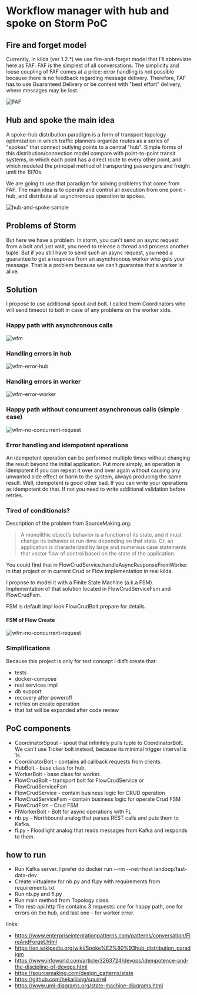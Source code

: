 # Workflow manager with hub and spoke on Storm PoC 

## Fire and forget model

Сurrently, in kilda (ver 1.2.*) we use fire-and-forget model that I'll abbreviate here as FAF. 
FAF is the simplest of all conversations. The simplicity and loose coupling of FAF comes at a 
price: error handling is not possible because there is no feedback regarding message delivery. 
Therefore, FAF has to use Guaranteed Delivery or be content with "best effort" delivery, where 
messages may be lost.

![FAF](fire-and-forget.jpg)

## Hub and spoke the main idea

A spoke-hub distribution paradigm is a form of transport topology optimization in which 
traffic planners organize routes as a series of "spokes" that connect outlying points to a 
central "hub". Simple forms of this distribution/connection model compare with point-to-point 
transit systems, in which each point has a direct route to every other point, and which modeled 
the principal method of transporting passengers and freight until the 1970s. 

We are going to use that paradigm for solving problems that come from FAF. The main idea is 
to operate and control all execution from one point - hub, and distribute all asynchronous 
operation to spokes.

![hub-and-spoke sample](sample.png)

## Problems of Storm

But here we have a problem. In storm, you can't send an async request from a bolt and just 
wait, you need to release a thread and process another tuple. But if you still have to send 
such an async request, you need a guarantee to get a response from an asynchronous worker who 
gets your message. That is a problem because we can't guarantee that a worker is alive.

## Solution

I propose to use additional spout and bolt. I called them Coordinators who will send timeout to 
bolt in case of any problems on the worker side.

### Happy path with asynchronous calls
![wfm](wfm.png)

### Handling errors in hub
![wfm-error-hub](wfm-error-hub.png)

### Handling errors in worker
![wfm-error-worker](wfm-error-worker.png)

### Happy path without concurrent asynchronous calls (simple case)
![wfm-no-concurrent-request](wfm-no-concurrent-request.png)

### Error handling and idempotent operations
An idempotent operation can be performed multiple times without changing the result beyond the 
initial application. Put more simply, an operation is idempotent if you can repeat it over and 
over again without causing any unwanted side effect or harm to the system, always producing the 
same result. Well, idempotent is good other bad. If you can write your operations as idempotent
do that. If not you need to write additional validation before retries. 

### Tired of conditionals?
Description of the problem from SourceMaking.org:
>A monolithic object’s behavior is a function of its state, and it must change its behavior at 
run-time depending on that state. Or, an application is characterized by large and numerous case 
statements that vector flow of control based on the state of the application.

You could find that in FlowCrudService.handleAsyncResponseFromWorker in that project or in 
current Crud or Flow implementation in real kilda.

I propose to model it with a Finite State Machine (a.k.a FSM). Implementation of that solution 
located in FlowCrudServiceFsm and FlowCrudFsm.

FSM is default impl look FlowCrudBolt.prepare for details.

#### FSM of Flow Create 
![wfm-no-concurrent-request](poc/wfm/FlowCrud.png)

### Simplifications

Because this project is only for test concept I did't create that:
- tests
- docker-compose
- real services impl
- db support
- recovery after poweroff
- retries on create operation
- that list will be expanded after code review

## PoC components

- CoordinatorSpout - spout that infinitely pulls tuple to CoordinatorBolt.
 We can't use Ticker bolt instead, because its minimal trigger interval is 1s.
- CoordinatorBolt - contains all callback requests from clients.
- HubBolt - base class for hub.
- WorkerBolt - base class for worker.
- FlowCrudBolt - transport bolt for FlowCrudService or FlowCrudServiceFsm
- FlowCrudService - contain business logic for CRUD operation
- FlowCrudServiceFsm - contain business logic for operate Crud FSM
- FlowCrudFsm - Crud FSM
- FlWorkerBolt - Bolt for async operations with FL
- nb.py - Northbound analog that parses REST calls and puts them to Kafka.
- fl.py - Floodlight analog that reads messages from Kafka and responds to them.

## how to run

- Run Kafka server. I prefer do docker run --rm --net=host landoop/fast-data-dev
- Create virtualenv for nb.py and fl.py with requirements from requirements.txt
- Run nb.py and fl.py
- Run main method from Topology class.
- The rest-api.http file contains 3 requests: one for happy path, one for errors on the hub, and last one - for worker error.

links:
- https://www.enterpriseintegrationpatterns.com/patterns/conversation/FireAndForget.html
- https://en.wikipedia.org/wiki/Spoke%E2%80%93hub_distribution_paradigm
- https://www.infoworld.com/article/3263724/devops/idempotence-and-the-discipline-of-devops.html
- https://sourcemaking.com/design_patterns/state 
- https://github.com/hekailiang/squirrel
- https://www.uml-diagrams.org/state-machine-diagrams.html
